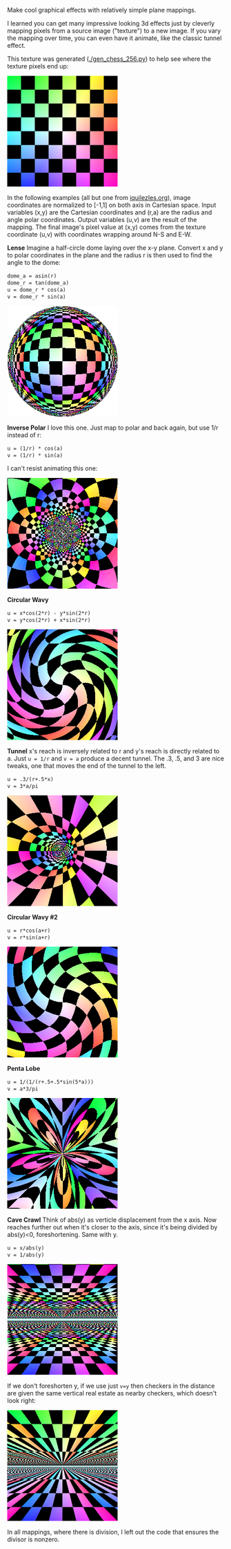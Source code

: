 Make cool graphical effects with relatively simple plane mappings.

I learned you can get many impressive looking 3d effects just by cleverly mapping pixels from a source image ("texture") to a new image. If you vary the mapping over time, you can even have it animate, like the classic tunnel effect.

This texture was generated ([./gen_chess_256.py](./gen_chess_256.py)) to help see where the texture pixels end up:

![chess_256](./chess_256.png)

In the following examples (all but one from [iquilezles.org](http://www.iquilezles.org/www/articles/deform/deform.htm)), image coordinates are normalized to [-1,1] on both axis in Cartesian space. Input variables (x,y) are the Cartesian coordinates and (r,a) are the radius and angle polar coordinates. Output variables (u,v) are the result of the mapping. The final image's pixel value at (x,y) comes from the texture coordinate (u,v) with coordinates wrapping around N-S and E-W.

**Lense** Imagine a half-circle dome laying over the x-y plane. Convert x and y to polar coordinates in the plane and the radius r is then used to find the angle to the dome:

```
dome_a = asin(r)
dome_r = tan(dome_a)
u = dome_r * cos(a)
v = dome_r * sin(a)
```

![lense](./lense.png)

**Inverse Polar** I love this one. Just map to polar and back again, but use 1/r instead of r:

```
u = (1/r) * cos(a)
v = (1/r) * sin(a)
```

I can't resist animating this one:

![inverse_polar](./inverse_polar.gif)

**Circular Wavy**

```
u = x*cos(2*r) - y*sin(2*r)
v = y*cos(2*r) + x*sin(2*r)
```

![circular_wavy](./circular_wavy.png)

**Tunnel** x's reach is inversely related to r and y's reach is directly related to a. Just `u = 1/r` and `v = a` produce a decent tunnel. The .3, .5, and 3 are nice tweaks, one that moves the end of the tunnel to the left.

```
u = .3/(r+.5*x)
v = 3*a/pi
```

![tunnel](./tunnel.png)

**Circular Wavy #2**

```
u = r*cos(a+r)
v = r*sin(a+r)
```

![circular_wavy2](./circular_wavy2.png)

**Penta Lobe**

```
u = 1/(1/(r+.5+.5*sin(5*a)))
v = a*3/pi
```

![pentalobe](./pentalobe.png)

**Cave Crawl** Think of abs(y) as verticle displacement from the x axis. Now reaches further out when it's closer to the axis, since it's being divided by abs(y)<0, foreshortening. Same with y.

```
u = x/abs(y)
v = 1/abs(y)
```

![cavecrawl](./cavecrawl.png)

If we don't foreshorten y, if we use just `v=y` then checkers in the distance are given the same vertical real estate as nearby checkers, which doesn't look right:

![cavecrawl_bad](./cavecrawl_bad.png)

In all mappings, where there is division, I left out the code that ensures the divisor is nonzero.